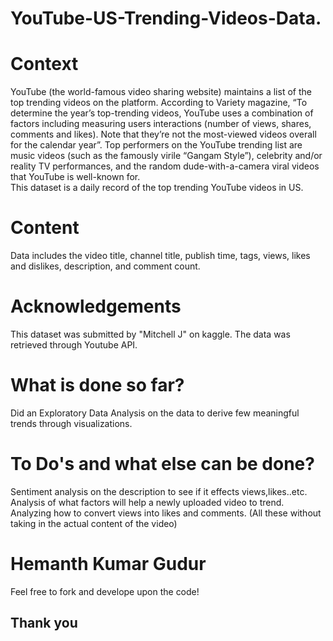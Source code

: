 # YouTube-US-Trending-Videos-Data.
# Context 
YouTube (the world-famous video sharing website) maintains a list of the top trending videos on the platform. According to Variety magazine, “To determine the year’s top-trending videos, YouTube uses a combination of factors including measuring users interactions (number of views, shares, comments and likes). Note that they’re not the most-viewed videos overall for the calendar year”. Top performers on the YouTube trending list are music videos (such as the famously virile “Gangam Style”), celebrity and/or reality TV performances, and the random dude-with-a-camera viral videos that YouTube is well-known for.  
This dataset is a daily record of the top trending YouTube videos in US.  
# Content 
Data includes the video title, channel title, publish time, tags, views, likes and dislikes, description, and comment count.  
# Acknowledgements 
This dataset was submitted by "Mitchell J" on kaggle. The data was retrieved through Youtube API.  
# What is done so far? 
Did an Exploratory Data Analysis on the data to derive few meaningful trends through visualizations.  
# To Do's and what else can be done? 
Sentiment analysis on the description to see if it effects views,likes..etc. Analysis of what factors will help a newly uploaded video to trend. Analyzing how to convert views into likes and comments. (All these without taking in the actual content of the video)  

# Hemanth Kumar Gudur
Feel free to fork and develope upon the code!

## Thank you
